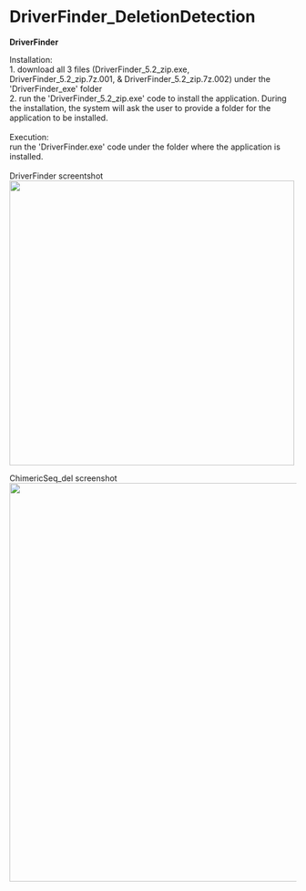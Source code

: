 # DriverFinder_DeletionDetection
<b>DriverFinder</b>

Installation: 
<br>1. download all 3 files (DriverFinder_5.2_zip.exe, DriverFinder_5.2_zip.7z.001, & DriverFinder_5.2_zip.7z.002) under the 'DriverFinder_exe' folder
<br> 2. run the 'DriverFinder_5.2_zip.exe' code to install the application. During the installation, the system will ask the user to provide a folder for the application to be installed.
<br><br>
Execution: 
<br>run the 'DriverFinder.exe' code under the folder where the application is installed.
<br><br>
DriverFinder screentshot
<br><image src="driverfinder.png" width="500">

ChimericSeq_del screenshot
<br><image src="ChimericSeq_del.png" width="700">

